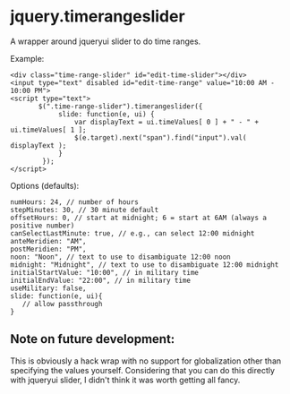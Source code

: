 jquery.timerangeslider
===============

A wrapper around jqueryui slider to do time ranges.

Example: 

    <div class="time-range-slider" id="edit-time-slider"></div>
    <input type="text" disabled id="edit-time-range" value="10:00 AM - 10:00 PM">
    <script type="text">
           $(".time-range-slider").timerangeslider({
                slide: function(e, ui) {
                    var displayText = ui.timeValues[ 0 ] + " - " +  ui.timeValues[ 1 ];
                    $(e.target).next("span").find("input").val( displayText );
                }
            });
    </script>

Options (defaults):

    numHours: 24, // number of hours
    stepMinutes: 30, // 30 minute default
    offsetHours: 0, // start at midnight; 6 = start at 6AM (always a positive number)
    canSelectLastMinute: true, // e.g., can select 12:00 midnight
    anteMeridien: "AM",
    postMeridien: "PM",
    noon: "Noon", // text to use to disambiguate 12:00 noon
    midnight: "Midnight", // text to use to disambiguate 12:00 midnight
    initialStartValue: "10:00", // in military time
    initialEndValue: "22:00", // in military time
    useMilitary: false,
    slide: function(e, ui){
       // allow passthrough
    }

Note on future development:
--------------

This is obviously a hack wrap with no support for globalization other than specifying the values yourself. Considering that you can do this directly with jqueryui slider, I didn't think it was worth getting all fancy.